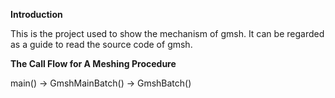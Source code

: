**Introduction**

This is the project used to show the mechanism of gmsh.
It can be regarded as a guide to read the source code of gmsh.

**The Call Flow for A Meshing Procedure**

main() -> GmshMainBatch() -> GmshBatch()
